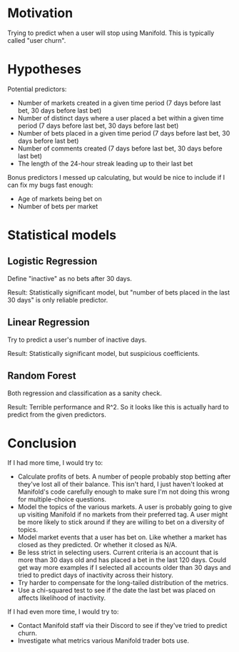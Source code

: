 # Motivation

Trying to predict when a user will stop using Manifold. This is typically called "user churn".

# Hypotheses

Potential predictors:

- Number of markets created in a given time period (7 days before last bet, 30 days before last bet)
- Number of distinct days where a user placed a bet within a given time period (7 days before last bet, 30 days before last bet)
- Number of bets placed in a given time period (7 days before last bet, 30 days before last bet)
- Number of comments created (7 days before last bet, 30 days before last bet)
- The length of the 24-hour streak leading up to their last bet

Bonus predictors I messed up calculating, but would be nice to include if I can fix my bugs fast enough:

- Age of markets being bet on
- Number of bets per market

# Statistical models

## Logistic Regression

Define "inactive" as no bets after 30 days.

Result: Statistically significant model, but "number of bets placed in the last 30 days" is only reliable predictor.

## Linear Regression

Try to predict a user's number of inactive days.

Result: Statistically significant model, but suspicious coefficients.

## Random Forest

Both regression and classification as a sanity check.

Result: Terrible performance and R^2. So it looks like this is actually hard to predict from the given predictors.

# Conclusion

If I had more time, I would try to:

- Calculate profits of bets. A number of people probably stop betting after they've lost all of their balance. This isn't hard, I just haven't looked at Manifold's code carefully enough to make sure I'm not doing this wrong for multiple-choice questions.
- Model the topics of the various markets. A user is probably going to give up visiting Manifold if no markets from their preferred tag. A user might be more likely to stick around if they are willing to bet on a diversity of topics.
- Model market events that a user has bet on. Like whether a market has closed as they predicted. Or whether it closed as N/A.
- Be less strict in selecting users. Current criteria is an account that is more than 30 days old and has placed a bet in the last 120 days. Could get way more examples if I selected all accounts older than 30 days and tried to predict days of inactivity across their history.
- Try harder to compensate for the long-tailed distribution of the metrics.
- Use a chi-squared test to see if the date the last bet was placed on affects likelihood of inactivity.

If I had even more time, I would try to:
- Contact Manifold staff via their Discord to see if they've tried to predict churn.
- Investigate what metrics various Manifold trader bots use.
